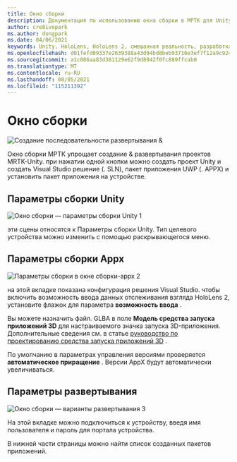 ```yaml
---
title: Окно сборки
description: Документация по использованию окна сборки в МРТК для Unity.
author: cre8ivepark
ms.author: dongpark
ms.date: 04/06/2021
keywords: Unity, HoloLens, HoloLens 2, смешанная реальность, разработка, мртк, сборка, окно сборки, средства
ms.openlocfilehash: d01fefd09337e2639388a43d94bd8beb93716e3ef7f12a9c924b5755fb594447
ms.sourcegitcommit: a1c086aa83d381129e62f9d8942f0fc889ffcab0
ms.translationtype: MT
ms.contentlocale: ru-RU
ms.lasthandoff: 08/05/2021
ms.locfileid: "115211392"
---
```

# <a name="build-window"></a>Окно сборки
![Создание последовательности развертывания &](images/MRTK_BuildWindow0.png)

Окно сборки МРТК упрощает создание & развертывания проектов MRTK-Unity. при нажатии одной кнопки можно создать проект Unity и создать Visual Studio решение (. SLN), пакет приложения UWP (. APPX) и установить пакет приложения на устройстве. 


## <a name="unity-build-options"></a>Параметры сборки Unity
![Окно сборки — параметры сборки Unity 1](images/MRTK_BuildWindow1.png)

эти сцены относятся к Параметры сборки Unity. Тип целевого устройства можно изменить с помощью раскрывающегося меню.

## <a name="appx-build-options"></a>Параметры сборки Appx
![Параметры сборки в окне сборки-appx 2](images/MRTK_BuildWindow2.png)

на этой вкладке показана конфигурация решения Visual Studio. чтобы включить возможность ввода данных отслеживания взгляда HoloLens 2, установите флажок для параметра **возможность ввода** . 

Вы можете назначить файл. GLBA в поле **Модель средства запуска приложений 3D** для настраиваемого значка запуска 3D-приложения. Дополнительные сведения см. в статье [руководство по проектированию средства запуска приложений 3D](/windows/mixed-reality/distribute/3d-app-launcher-design-guidance) .

По умолчанию в параметрах управления версиями проверяется **автоматическое приращение** . Версии AppX будут автоматически увеличиваться.


## <a name="deploy-options"></a>Параметры развертывания
![Окно сборки — варианты развертывания 3](images/MRTK_BuildWindow3.png)

На этой вкладке можно подключиться к устройству, введя имя пользователя и пароль для портала устройства. 

В нижней части страницы можно найти список созданных пакетов приложений. 

